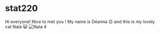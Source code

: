 # stat220
Hi everyone! Nice to met you ! My name is Déanna 😊 and this is my lovely cat Nala :smiley_cat:
![Nala 4](https://user-images.githubusercontent.com/126633684/222025927-a74dd452-490b-488d-80cf-02ba7c0ec7d6.jpg)



